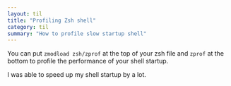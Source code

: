 ```yaml
---
layout: til
title: "Profiling Zsh shell"
category: til
summary: "How to profile slow startup shell"
---
```


You can put `zmodload zsh/zprof` at the top of your 
zsh file and `zprof` at the bottom to profile the performance
of your shell startup.

I was able to speed up my shell startup by a lot.
